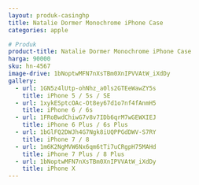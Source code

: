```yaml
---
layout: produk-casinghp
title: Natalie Dormer Monochrome iPhone Case
categories: apple

# Produk
product-title: Natalie Dormer Monochrome iPhone Case
harga: 90000
sku: hn-4567
image-drive: 1bNoptwMFN7nXsTBm0XnIPVVAtW_iXdDy
gallery:
  - url: 1GN5z4lUtp-ohNhz_a0ls2GTEeWawZY5s
    title: iPhone 5 / 5s / SE
  - url: 1xykESptcOAc-Ot8ey67d1o7nf4fAnmH5
    title: iPhone 6 / 6s
  - url: 1FRoBwdChiwG7v8v7IDb6qrM7wGEWXIEJ
    title: iPhone 6 Plus / 6s Plus
  - url: 1bGlFQ2DWJh4G7Ngk8iUQPPGdDWV-S7RY
    title: iPhone 7 / 8
  - url: 1m6K2NgMVW6Nx6qm6tTi7uCRgpH75MAHd
    title: iPhone 7 Plus / 8 Plus
  - url: 1bNoptwMFN7nXsTBm0XnIPVVAtW_iXdDy
    title: iPhone X
---
```

